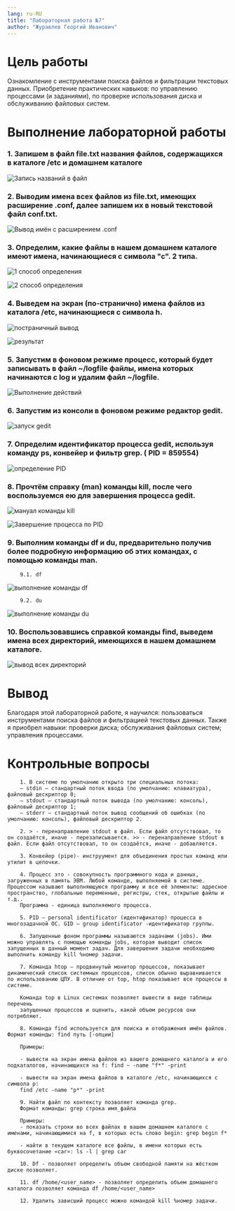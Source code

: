 ```yaml
---
lang: ru-RU
title: "Лабораторная работа №7"
author: "Журавлев Георгий Иванович"
---
```


# Цель работы
Ознакомление с инструментами поиска файлов и фильтрации текстовых данных. Приобретение практических навыков: по управлению процессами (и заданиями), по проверке использования диска и обслуживанию файловых систем.


# Выполнение лабораторной работы

### 1. Запишем в файл file.txt названия файлов, содержащихся в каталоге /etc и домашнем каталоге
![Запись названий в файл](screens/1.jpg)

### 2. Выводим имена всех файлов из file.txt, имеющих расширение .conf, далее запишем их в новый текстовой файл conf.txt.
![Вывод имён с расширением .conf](screens/2.jpg)

### 3. Определим, какие файлы в нашем домашнем каталоге имеют имена, начинающиеся с символа "с". 2 типа.
![1 способ определения](screens/3.jpg)

![2 способ определения](screens/4.jpg)

### 4. Выведем на экран (по-странично) имена файлов из каталога /etc, начинающиеся с символа h.
![постраничный вывод](screens/6.jpg)

![результат](screens/5.jpg)

### 5. Запустим в фоновом режиме процесс, который будет записывать в файл ~/logfile файлы, имена которых начинаются с log и удалим файл ~/logfile.
![Выполнение действий](screens/7.jpg)

### 6. Запустим из консоли в фоновом режиме редактор gedit.
![запуск gedit](screens/8.jpg)

### 7. Определим идентификатор процесса gedit, используя команду ps, конвейер и фильтр grep. ( PID = 859554)
![определение PID](screens/8.jpg)

### 8. Прочтём справку (man) команды kill, после чего воспользуемся ею для завершения процесса gedit.
![мануал команды kill](screens/9.jpg)

![Завершение процесса по PID](screens/11.jpg)

### 9. Выполним команды df и du, предварительно получив более подробную информацию об этих командах, с помощью команды man.
        9.1. df
![выполнение команды df](screens/12.jpg)

        9.2. du
![выполнение команды du](screens/13.jpg)

### 10. Воспользовавшись справкой команды find, выведем имена всех директорий, имеющихся в нашем домашнем каталоге.
![вывод всех директорий](screens/14.jpg)

# Вывод
Благодаря этой лабораторной работе, я научился: пользоваться инструментами поиска файлов и фильтрацией текстовых данных. Также я приобрел навыки: проверки диска; обслуживания файловых систем; управления процессами.

# Контрольные вопросы
        1. В системе по умолчанию открыто три специальных потока:
        – stdin — стандартный поток ввода (по умолчанию: клавиатура), файловый дескриптор 0;
        – stdout — стандартный поток вывода (по умолчанию: консоль), файловый дескриптор 1;
        – stderr — стандартный поток вывод сообщений об ошибках (по умолчанию: консоль), файловый дескриптор 2.

        2. > - перенаправление stdout в файл. Если файл отсутствовал, то он создаётся, иначе - перезаписывается. >> - перенаправление stdout в файл. Если файл отсутствовал, то он создаётся, иначе - добавляется.

        3. Конвейер (pipe)- инструумент для объединения простых команд или утилит в цепочки.

        4. Процесс это - совокупность программного кода и данных, загруженных в память ЭВМ. Любой команде, выполняемой в системе.  Процессом называют выполняющуюся программу и все её элементы: адресное пространство, глобальные переменные, регистры, стек, открытые файлы и т.д..
        Программа - единица выполняемого процесса.

        5. PID — personal identificator (идентификатор) процесса в многозадачной ОС. GID – group identificator -идентификатор группы.

        6. Запущенные фоном программы называются задачами (jobs). Ими можно управлять с помощью команды jobs, которая выводит список запущенных в данный момент задач. Для завершения задачи необходимо выполнить команду kill %номер задачи.

        7. Команда htop — продвинутый монитор процессов, показывает динамический список системных процессов, список обычно выравнивается по использованию ЦПУ. В отличие от top, htop показывает все процессы в системе.

        Команда top в Linux системах позволяет вывести в виде таблицы перечень
        запущенных процессов и оценить, какой объем ресурсов они потребляют.

        8. Команда find используется для поиска и отображения имён файлов. Формат команды: find путь [-опции]

        Примеры:

        - вывести на экран имена файлов из вашего домашнего каталога и его подкаталогов, начинающихся на f: find ~ -name "f*" -print

        - вывести на экран имена файлов в каталоге /etc, начинающихся с символа p:
        find /etc -name "p*" -print

        9. Найти файл по контексту позволяет команда grep.
        Формат команды: grep строка имя_файла

        Примеры:
        - показать строки во всех файлах в вашем домашнем каталоге с именами, начинающимися на f, в которых есть слово begin: grep begin f*

        - найти в текущем каталоге все файлы, в имени которых есть буквосочетание «car»: ls -l | grep car

        10. Df - позволяет определить объем свободной памяти на жёстком диске позволяет.

        11. df /home/<user_name> - позволяет определить объем домашнего каталога позволяет команда df /home/<user_name>

        12. Удалить зависший процесс можно командой kill %номер задачи.
